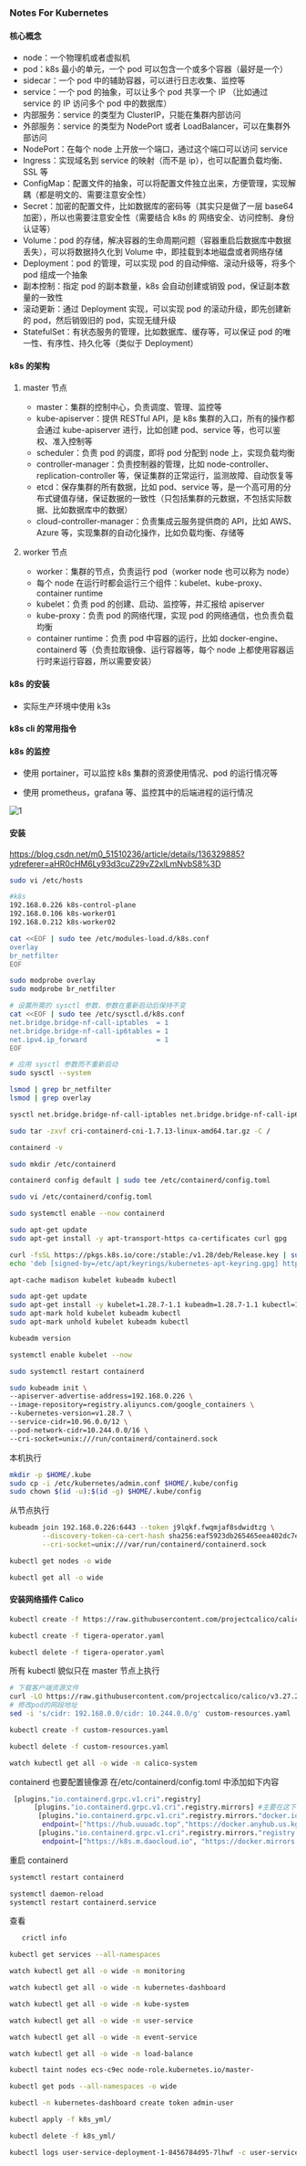 ### Notes For Kubernetes

#### 核心概念

- node：一个物理机或者虚拟机
- pod：k8s 最小的单元，一个 pod 可以包含一个或多个容器（最好是一个）
- sidecar：一个 pod 中的辅助容器，可以进行日志收集、监控等
- service：一个 pod 的抽象，可以让多个 pod 共享一个 IP （比如通过 service 的 IP 访问多个 pod 中的数据库）
- 内部服务：service 的类型为 ClusterIP，只能在集群内部访问
- 外部服务：service 的类型为 NodePort 或者 LoadBalancer，可以在集群外部访问
- NodePort：在每个 node 上开放一个端口，通过这个端口可以访问 service
- Ingress：实现域名到 service 的映射（而不是 ip），也可以配置负载均衡、SSL 等
- ConfigMap：配置文件的抽象，可以将配置文件独立出来，方便管理，实现解耦（都是明文的、需要注意安全性）
- Secret：加密的配置文件，比如数据库的密码等（其实只是做了一层 base64 加密），所以也需要注意安全性（需要结合 k8s 的 网络安全、访问控制、身份认证等）
- Volume：pod 的存储，解决容器的生命周期问题（容器重启后数据库中数据丢失），可以将数据持久化到 Volume 中，即挂载到本地磁盘或者网络存储
- Deployment：pod 的管理，可以实现 pod 的自动伸缩、滚动升级等，将多个 pod 组成一个抽象
- 副本控制：指定 pod 的副本数量，k8s 会自动创建或销毁 pod，保证副本数量的一致性
- 滚动更新：通过 Deployment 实现，可以实现 pod 的滚动升级，即先创建新的 pod，然后销毁旧的 pod，实现无缝升级
- StatefulSet：有状态服务的管理，比如数据库、缓存等，可以保证 pod 的唯一性、有序性、持久化等（类似于 Deployment）

#### k8s 的架构

1. master 节点

   - master：集群的控制中心，负责调度、管理、监控等
   - kube-apiserver：提供 RESTful API，是 k8s 集群的入口，所有的操作都会通过 kube-apiserver 进行，比如创建 pod、service 等，也可以鉴权、准入控制等
   - scheduler：负责 pod 的调度，即将 pod 分配到 node 上，实现负载均衡
   - controller-manager：负责控制器的管理，比如 node-controller、replication-controller 等，保证集群的正常运行，监测故障、自动恢复等
   - etcd：保存集群的所有数据，比如 pod、service 等，是一个高可用的分布式键值存储，保证数据的一致性（只包括集群的元数据，不包括实际数据、比如数据库中的数据）
   - cloud-controller-manager：负责集成云服务提供商的 API，比如 AWS、Azure 等，实现集群的自动化操作，比如负载均衡、存储等

2. worker 节点

   - worker：集群的节点，负责运行 pod（worker node 也可以称为 node）
   - 每个 node 在运行时都会运行三个组件：kubelet、kube-proxy、container runtime
   - kubelet：负责 pod 的创建、启动、监控等，并汇报给 apiserver
   - kube-proxy：负责 pod 的网络代理，实现 pod 的网络通信，也负责负载均衡
   - container runtime：负责 pod 中容器的运行，比如 docker-engine、containerd 等（负责拉取镜像、运行容器等，每个 node 上都使用容器运行时来运行容器，所以需要安装）

#### k8s 的安装

- 实际生产环境中使用 k3s

#### k8s cli 的常用指令

#### k8s 的监控

- 使用 portainer，可以监控 k8s 集群的资源使用情况、pod 的运行情况等

- 使用 prometheus，grafana 等、监控其中的后端进程的运行情况

![1](./img/1.png)

#### 安装

https://blog.csdn.net/m0_51510236/article/details/136329885?ydreferer=aHR0cHM6Ly93d3cuZ29vZ2xlLmNvbS8%3D

```bash
sudo vi /etc/hosts

#k8s
192.168.0.226 k8s-control-plane
192.168.0.106 k8s-worker01
192.168.0.212 k8s-worker02
```

```bash
cat <<EOF | sudo tee /etc/modules-load.d/k8s.conf
overlay
br_netfilter
EOF

sudo modprobe overlay
sudo modprobe br_netfilter

# 设置所需的 sysctl 参数，参数在重新启动后保持不变
cat <<EOF | sudo tee /etc/sysctl.d/k8s.conf
net.bridge.bridge-nf-call-iptables  = 1
net.bridge.bridge-nf-call-ip6tables = 1
net.ipv4.ip_forward                 = 1
EOF

# 应用 sysctl 参数而不重新启动
sudo sysctl --system
```

```bash
lsmod | grep br_netfilter
lsmod | grep overlay

sysctl net.bridge.bridge-nf-call-iptables net.bridge.bridge-nf-call-ip6tables net.ipv4.ip_forward
```

```bash
sudo tar -zxvf cri-containerd-cni-1.7.13-linux-amd64.tar.gz -C /

containerd -v

sudo mkdir /etc/containerd

containerd config default | sudo tee /etc/containerd/config.toml

sudo vi /etc/containerd/config.toml

sudo systemctl enable --now containerd


```

```bash
sudo apt-get update
sudo apt-get install -y apt-transport-https ca-certificates curl gpg
```

```bash
curl -fsSL https://pkgs.k8s.io/core:/stable:/v1.28/deb/Release.key | sudo gpg --dearmor -o /etc/apt/keyrings/kubernetes-apt-keyring.gpg
echo 'deb [signed-by=/etc/apt/keyrings/kubernetes-apt-keyring.gpg] https://pkgs.k8s.io/core:/stable:/v1.28/deb/ /' | sudo tee /etc/apt/sources.list.d/kubernetes.list

apt-cache madison kubelet kubeadm kubectl

sudo apt-get update
sudo apt-get install -y kubelet=1.28.7-1.1 kubeadm=1.28.7-1.1 kubectl=1.28.7-1.1
sudo apt-mark hold kubelet kubeadm kubectl
sudo apt-mark unhold kubelet kubeadm kubectl

kubeadm version

systemctl enable kubelet --now

sudo systemctl restart containerd

sudo kubeadm init \
--apiserver-advertise-address=192.168.0.226 \
--image-repository=registry.aliyuncs.com/google_containers \
--kubernetes-version=v1.28.7 \
--service-cidr=10.96.0.0/12 \
--pod-network-cidr=10.244.0.0/16 \
--cri-socket=unix:///run/containerd/containerd.sock

```

本机执行

```bash
mkdir -p $HOME/.kube
sudo cp -i /etc/kubernetes/admin.conf $HOME/.kube/config
sudo chown $(id -u):$(id -g) $HOME/.kube/config
```

从节点执行

```bash
kubeadm join 192.168.0.226:6443 --token j9lqkf.fwqmjaf8sdwidtzg \
        --discovery-token-ca-cert-hash sha256:eaf5923db265465eea402dc7ed14724e2bbee7721ddda324907b4ad96b2a4006 \
        --cri-socket=unix:///var/run/containerd/containerd.sock
```

```bash
kubectl get nodes -o wide

kubectl get all -o wide
```

#### 安装网络插件 Calico

```bash
kubectl create -f https://raw.githubusercontent.com/projectcalico/calico/v3.27.2/manifests/tigera-operator.yaml

kubectl create -f tigera-operator.yaml

kubectl delete -f tigera-operator.yaml
```

所有 kubectl 貌似只在 master 节点上执行

```bash
# 下载客户端资源文件
curl -LO https://raw.githubusercontent.com/projectcalico/calico/v3.27.2/manifests/custom-resources.yaml
# 修改pod的网段地址
sed -i 's/cidr: 192.168.0.0/cidr: 10.244.0.0/g' custom-resources.yaml

kubectl create -f custom-resources.yaml

kubectl delete -f custom-resources.yaml

watch kubectl get all -o wide -n calico-system

```

containerd 也要配置镜像源
在/etc/containerd/config.toml 中添加如下内容

```bash
 [plugins."io.containerd.grpc.v1.cri".registry]
      [plugins."io.containerd.grpc.v1.cri".registry.mirrors] #主要在这下面配置镜像加速服务
       [plugins."io.containerd.grpc.v1.cri".registry.mirrors."docker.io"]
        endpoint=["https://hub.uuuadc.top","https://docker.anyhub.us.kg","https://dockerhub.jobcher.com","https://dockerhub.icu","https://docker.ckyl.me","https://docker.awsl9527.cn"]
       [plugins."io.containerd.grpc.v1.cri".registry.mirrors."registry.k8s.io"]
        endpoint=["https://k8s.m.daocloud.io", "https://docker.mirrors.ustc.edu.cn","https://hub-mirror.c.163.com"]
```

重启 containerd

```bash
systemctl restart containerd

systemctl daemon-reload
systemctl restart containerd.service
```

查看

```bash
   crictl info
```

```bash
kubectl get services --all-namespaces

watch kubectl get all -o wide -n monitoring

watch kubectl get all -o wide -n kubernetes-dashboard

watch kubectl get all -o wide -n kube-system

watch kubectl get all -o wide -n user-service

watch kubectl get all -o wide -n event-service

watch kubectl get all -o wide -n load-balance

kubectl taint nodes ecs-c9ec node-role.kubernetes.io/master-

kubectl get pods --all-namespaces -o wide

kubectl -n kubernetes-dashboard create token admin-user

kubectl apply -f k8s_yml/

kubectl delete -f k8s_yml/

kubectl logs user-service-deployment-1-8456784d95-7lhwf -c user-service -n user-service

```
